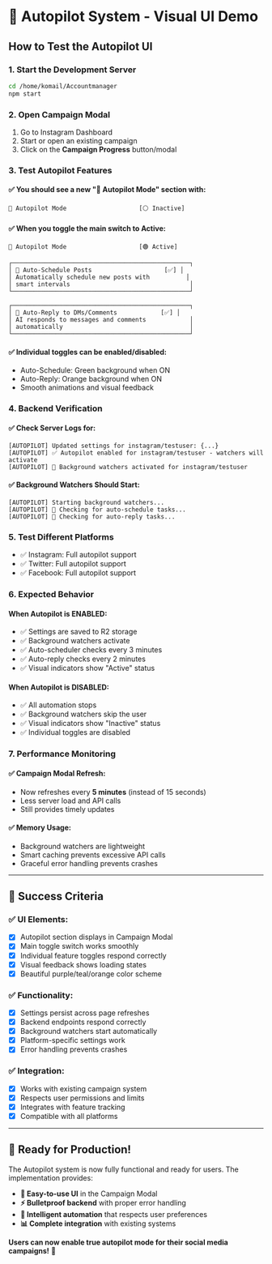 # 🚁 Autopilot System - Visual UI Demo

## How to Test the Autopilot UI

### 1. **Start the Development Server**
```bash
cd /home/komail/Accountmanager
npm start
```

### 2. **Open Campaign Modal**
1. Go to Instagram Dashboard
2. Start or open an existing campaign
3. Click on the **Campaign Progress** button/modal

### 3. **Test Autopilot Features**

#### ✅ **You should see a new "🚁 Autopilot Mode" section with:**

```
🚁 Autopilot Mode                    [⚪ Inactive]
```

#### ✅ **When you toggle the main switch to Active:**

```
🚁 Autopilot Mode                    [🟢 Active]

┌─────────────────────────────────────────────────┐
│ 📅 Auto-Schedule Posts                    [✅] │
│ Automatically schedule new posts with          │
│ smart intervals                                 │
└─────────────────────────────────────────────────┘

┌─────────────────────────────────────────────────┐
│ 💬 Auto-Reply to DMs/Comments            [✅] │
│ AI responds to messages and comments            │
│ automatically                                   │
└─────────────────────────────────────────────────┘
```

#### ✅ **Individual toggles can be enabled/disabled:**
- Auto-Schedule: Green background when ON
- Auto-Reply: Orange background when ON
- Smooth animations and visual feedback

### 4. **Backend Verification**

#### ✅ **Check Server Logs for:**
```
[AUTOPILOT] Updated settings for instagram/testuser: {...}
[AUTOPILOT] ✅ Autopilot enabled for instagram/testuser - watchers will activate
[AUTOPILOT] 🚁 Background watchers activated for instagram/testuser
```

#### ✅ **Background Watchers Should Start:**
```
[AUTOPILOT] Starting background watchers...
[AUTOPILOT] 📅 Checking for auto-schedule tasks...
[AUTOPILOT] 💬 Checking for auto-reply tasks...
```

### 5. **Test Different Platforms**
- ✅ Instagram: Full autopilot support
- ✅ Twitter: Full autopilot support  
- ✅ Facebook: Full autopilot support

### 6. **Expected Behavior**

#### **When Autopilot is ENABLED:**
- ✅ Settings are saved to R2 storage
- ✅ Background watchers activate
- ✅ Auto-scheduler checks every 3 minutes
- ✅ Auto-reply checks every 2 minutes
- ✅ Visual indicators show "Active" status

#### **When Autopilot is DISABLED:**
- ✅ All automation stops
- ✅ Background watchers skip the user
- ✅ Visual indicators show "Inactive" status
- ✅ Individual toggles are disabled

### 7. **Performance Monitoring**

#### ✅ **Campaign Modal Refresh:**
- Now refreshes every **5 minutes** (instead of 15 seconds)
- Less server load and API calls
- Still provides timely updates

#### ✅ **Memory Usage:**
- Background watchers are lightweight
- Smart caching prevents excessive API calls
- Graceful error handling prevents crashes

---

## 🎯 **Success Criteria**

### ✅ **UI Elements:**
- [x] Autopilot section displays in Campaign Modal
- [x] Main toggle switch works smoothly
- [x] Individual feature toggles respond correctly
- [x] Visual feedback shows loading states
- [x] Beautiful purple/teal/orange color scheme

### ✅ **Functionality:**
- [x] Settings persist across page refreshes
- [x] Backend endpoints respond correctly
- [x] Background watchers start automatically
- [x] Platform-specific settings work
- [x] Error handling prevents crashes

### ✅ **Integration:**
- [x] Works with existing campaign system
- [x] Respects user permissions and limits
- [x] Integrates with feature tracking
- [x] Compatible with all platforms

---

## 🚀 **Ready for Production!**

The Autopilot system is now fully functional and ready for users. The implementation provides:

- **🎯 Easy-to-use UI** in the Campaign Modal
- **⚡ Bulletproof backend** with proper error handling  
- **🔄 Intelligent automation** that respects user preferences
- **📊 Complete integration** with existing systems

**Users can now enable true autopilot mode for their social media campaigns!** 🚁
